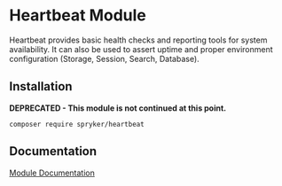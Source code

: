 # Heartbeat Module

Heartbeat provides basic health checks and reporting tools for system availability. It can also be used to assert uptime and proper environment configuration (Storage, Session, Search, Database).

## Installation

**DEPRECATED - This module is not continued at this point.**

```
composer require spryker/heartbeat
```

## Documentation

[Module Documentation](https://academy.spryker.com/developing_with_spryker/module_guide/modules.html)
